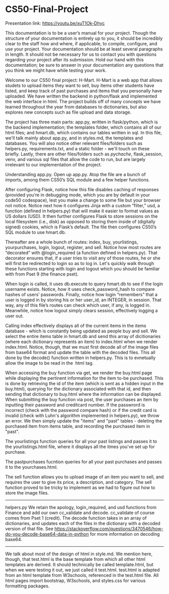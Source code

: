 # CS50-Final-Project

Presentation link: https://youtu.be/xuT1Ok-Dhyc

This documentation is to be a user’s manual for your project. Though the structure of your documentation is entirely up to you, it should be incredibly clear to the staff how and where, if applicable, to compile, configure, and use your project. Your documentation should be at least several paragraphs in length. It should not be necessary for us to contact you with questions regarding your project after its submission. Hold our hand with this documentation; be sure to answer in your documentation any questions that you think we might have while testing your work.

Welcome to our CS50 final project: H-Mart. H-Mart is a web app that allows studets to upload items they want to sell, buy items other students have listed, and keep track of past purchases and items that you personally have uploaded. We have written the backend in python/flask and implemented the web interface in html. The project builds off of many concepts we have learned throughout the year from databases to dictionaries, but also explores new concepts such as file upload and data storage. 

The project has three main parts: app.py, written in flask/python, which is the backend implementation; the templates folder, which contains all of our html files; and hmart.db, which contains our tables written in sql. In this file, we'll talk mainly about app.py, and in styles.md, the templates and databases. You will also notice other relevant files/folders such as helpers.py, requirements.txt, and a static folder - we'll touch on these briefly. Lastly, there are other files/folders such as _pychache_, flask_session, venv, and various sql files that allow the code to run, but are largely irrelevant to our implementation of the project. 

Understanding app.py. 
Open up app.py. Atop the file are a bunch of imports, among them CS50’s SQL module and a few helper functions. 

After configuring Flask, notice how this file disables caching of responses (provided you’re in debugging mode, which you are by default in your code50 codespace), lest you make a change to some file but your browser not notice. Notice next how it configures Jinja with a custom “filter,” usd, a function (defined in helpers.py) that will make it easier to format values as US dollars (USD). It then further configures Flask to store sessions on the local filesystem (i.e., disk) as opposed to storing them inside of (digitally signed) cookies, which is Flask’s default. The file then configures CS50’s SQL module to use hmart.db.

Thereafter are a whole bunch of routes: index, buy, yourlistings, yourpurchases, login, logout, register, and sell. Notice how most routes are “decorated” with @login_required (a function defined in helpers.py). That decorator ensures that, if a user tries to visit any of those routes, he or she will first be redirected to login so as to log in. Let's quickly walk through these functions starting with login and logout which you should be familiar with from Pset 9 (the finance pset). 

When login is called, it uses db.execute to query hmart.db to see if the login username exists. Notice, how it uses check_password_hash to compare hashes of users’ passwords. Finally, notice how login “remembers” that a user is logged in by storing his or her user_id, an INTEGER, in session. That way, any of this file’s routes can check which user, if any, is logged in. Meanwhile, notice how logout simply clears session, effectively logging a user out.

Calling index effectively displays all of the current items in the items database - which is constantly being updated as people buy and sell. We select the entire items table in hmart.db and send this array of dicitionaries (where each dictionary represents an item) to index.html when we render index.html. Notice, though, that we must first decode all of the image files from base64 format and update the table with the decoded files. This all done by the decode() function written in helpers.py. This is to evnetually allow the image to be read in the <img> html tag. 

When accessing the buy function via get, we render the buy.html page while displaying the pertinent information for the item to-be purchased. This is done by retrieving the id of the item (which is sent as a hidden input in the buy.html), querying for the dictionary associated with that id, and then sending that dictionary to buy.html where the information can be displayed.
When submitting the buy function via post, the user purchases an item by inputting their password and creditcard number. If the passwrord is incorrect (check with the password compare hash) or if the credit card is invalid (check with Luhn's algorithm implemented in helpers.py), we throw an error. We then simply update the "items" and "past" tables - deleting the purchased item from items table, and recording the purchased item in "past". 

The yourlistings function queries for all your past listings and passes it to the yourlistings.html file, where it displays all the itmes you've set up for purchase.

The pastpurchases fucntion queries for all your past purchases and passes it to the yourchases.html. 

The sell function allows you to upload image of an item you want to sell, and requires the user to give its price, a description, and category. The sell function proved to be tricky to implement as we had to figure out how to store the image files. 

------

helpers.py
We retain the apology, login_required, and usd functions from Finance and add our own cc_validate and decode. cc_validate of course comes from Pset 1 (credit). The decode function takes in an array of dictionaries, and updates each of the files in the dictionary with a decoded version of that file. See https://stackoverflow.com/questions/3470546/how-do-you-decode-base64-data-in-python for more information on decoding base64.

---

We talk about most of the design of html in style.md. We mention here, though, that test.html is the base template from which all other html templates are derived. It should technically be called template.html, but when we were testing it out, we just called it test.html. test.html is adapted from an html template from W3schools, referenced in the test.html file. All html pages import bootstrap, W3schools, and styles.css for various formatting packages. 














